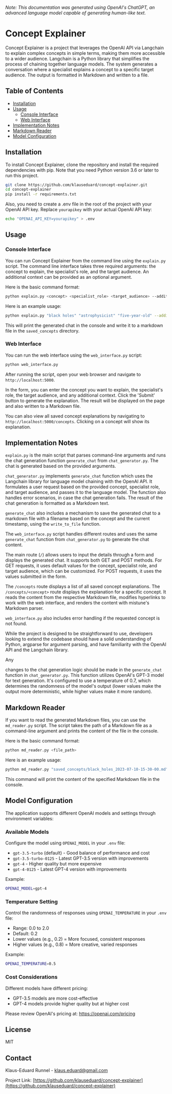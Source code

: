 _Note: This documentation was generated using OpenAI's ChatGPT, an advanced language model capable of generating human-like text._

# Concept Explainer

Concept Explainer is a project that leverages the OpenAI API via Langchain to explain complex concepts in simple terms, making them more accessible to a wider audience. Langchain is a Python library that simplifies the process of chaining together language models. The system generates a conversation where a specialist explains a concept to a specific target audience. The output is formatted in Markdown and written to a file.

## Table of Contents
- [Installation](#installation)
- [Usage](#usage)
  - [Console Interface](#console-interface)
  - [Web Interface](#web-interface)
- [Implementation Notes](#implementation-notes)
- [Markdown Reader](#markdown-reader)
- [Model Configuration](#model-configuration)

## Installation

To install Concept Explainer, clone the repository and install the required dependencies with pip. Note that you need Python version 3.6 or later to run this project.

```bash
git clone https://github.com/klauseduard/concept-explainer.git
cd concept-explainer
pip install -r requirements.txt
```

Also, you need to create a .env file in the root of the project with your OpenAI API key. Replace `yourapikey` with your actual OpenAI API key:

```bash
echo "OPENAI_API_KEY=yourapikey" > .env
```

## Usage

### Console Interface

You can run Concept Explainer from the command line using the `explain.py` script. The command line interface takes three required arguments: the concept to explain, the specialist's role, and the target audience. An additional context can be provided as an optional argument.

Here is the basic command format:

```bash
python explain.py <concept> <specialist_role> <target_audience> --additional_context <context>
```

Here is an example usage:

```bash
python explain.py "black holes" "astrophysicist" "five-year-old" --additional_context "Assume that the five-year-old knows what stars are."
```

This will print the generated chat in the console and write it to a markdown file in the `saved_concepts` directory.

### Web Interface

You can run the web interface using the `web_interface.py` script:

```bash
python web_interface.py
```

After running the script, open your web browser and navigate to `http://localhost:5000`.

In the form, you can enter the concept you want to explain, the specialist's role, the target audience, and any additional context. Click the 'Submit' button to generate the explanation. The result will be displayed on the page and also written to a Markdown file.

You can also view all saved concept explanations by navigating to `http://localhost:5000/concepts`. Clicking on a concept will show its explanation.

## Implementation Notes

`explain.py` is the main script that parses command-line arguments and runs the chat generation function `generate_chat` from `chat_generator.py`. The chat is generated based on the provided arguments.

`chat_generator.py` implements `generate_chat` function which uses the Langchain library for language model chaining with the OpenAI API. It formulates a user request based on the provided concept, specialist role, and target audience, and passes it to the language model. The function also handles error scenarios, in case the chat generation fails. The result of the chat generation is formatted as a Markdown text.

`generate_chat` also includes a mechanism to save the generated chat to a markdown file with a filename based on the concept and the current timestamp, using the `write_to_file` function.

The `web_interface.py` script handles different routes and uses the same `generate_chat` function from `chat_generator.py` to generate the chat content.

The main route (`/`) allows users to input the details through a form and displays the generated chat. It supports both GET and POST methods. For GET requests, it uses default values for the concept, specialist role, and target audience, which can be customized. For POST requests, it uses the values submitted in the form.

The `/concepts` route displays a list of all saved concept explanations. The `/concepts/<concept>` route displays the explanation for a specific concept. It reads the content from the respective Markdown file, modifies hyperlinks to work with the web interface, and renders the content with mistune's Markdown parser.

`web_interface.py` also includes error handling if the requested concept is not found.

While the project is designed to be straightforward to use, developers looking to extend the codebase should have a solid understanding of Python, argparse for argument parsing, and have familiarity with the OpenAI API and the Langchain library.

Any

changes to the chat generation logic should be made in the `generate_chat` function in `chat_generator.py`. This function utilizes OpenAI's GPT-3 model for text generation. It's configured to use a temperature of 0.7, which determines the randomness of the model's output (lower values make the output more deterministic, while higher values make it more random).

## Markdown Reader

If you want to read the generated Markdown files, you can use the `md_reader.py` script. The script takes the path of a Markdown file as a command-line argument and prints the content of the file in the console.

Here is the basic command format:

```bash
python md_reader.py <file_path>
```

Here is an example usage:

```bash
python md_reader.py "saved_concepts/black_holes_2023-07-10-15-30-00.md"
```

This command will print the content of the specified Markdown file in the console.

## Model Configuration

The application supports different OpenAI models and settings through environment variables:

### Available Models

Configure the model using `OPENAI_MODEL` in your `.env` file:

- `gpt-3.5-turbo` (default) - Good balance of performance and cost
- `gpt-3.5-turbo-0125` - Latest GPT-3.5 version with improvements
- `gpt-4` - Higher quality but more expensive
- `gpt-4-0125` - Latest GPT-4 version with improvements

Example:
```bash
OPENAI_MODEL=gpt-4
```

### Temperature Setting

Control the randomness of responses using `OPENAI_TEMPERATURE` in your `.env` file:

- Range: 0.0 to 2.0
- Default: 0.2
- Lower values (e.g., 0.2) = More focused, consistent responses
- Higher values (e.g., 0.8) = More creative, varied responses

Example:
```bash
OPENAI_TEMPERATURE=0.5
```

### Cost Considerations

Different models have different pricing:
- GPT-3.5 models are more cost-effective
- GPT-4 models provide higher quality but at higher cost

Please review OpenAI's pricing at: https://openai.com/pricing

## License

MIT

## Contact

Klaus-Eduard Runnel - klaus.eduard@gmail.com

Project Link: [https://github.com/klauseduard/concept-explainer](https://github.com/klauseduard/concept-explainer)
